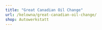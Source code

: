 ```yaml
---
title: "Great Canadian Oil Change"
url: /kelowna/great-canadian-oil-change/
shop: Autowerkstatt
---
```

